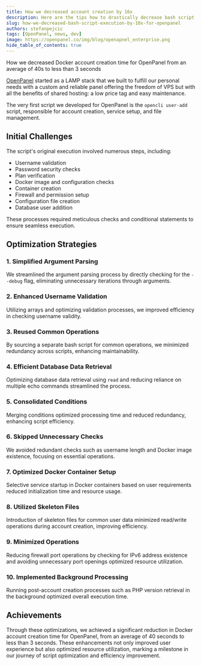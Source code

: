 ```yaml
---
title: How we decreased account creation by 16x
description: Here are the tips how to drastically decrease bash script execution time
slug: how-we-decreased-bash-script-execution-by-10x-for-openpanel
authors: stefanpejcic
tags: [OpenPanel, news, dev]
image: https://openpanel.co/img/blog/openapnel_enterprise.png
hide_table_of_contents: true
---
```


How we decreased Docker account creation time for OpenPanel from an average of 40s to less than 3 seconds

<!--truncate-->


[OpenPanel](https://openpanel.co/) started as a LAMP stack that we built to fulfill our personal needs with a custom and reliable panel offering the freedom of VPS but with all the benefits of shared hosting: a low price tag and easy maintenance.

The very first script we developed for OpenPanel is the `opencli user-add` script, responsible for account creation, service setup, and file management.

## Initial Challenges

The script's original execution involved numerous steps, including:

- Username validation
- Password security checks
- Plan verification
- Docker image and configuration checks
- Container creation
- Firewall and permission setup
- Configuration file creation
- Database user addition

These processes required meticulous checks and conditional statements to ensure seamless execution.

## Optimization Strategies

### 1. Simplified Argument Parsing

We streamlined the argument parsing process by directly checking for the `--debug` flag, eliminating unnecessary iterations through arguments.

### 2. Enhanced Username Validation

Utilizing arrays and optimizing validation processes, we improved efficiency in checking username validity.

### 3. Reused Common Operations

By sourcing a separate bash script for common operations, we minimized redundancy across scripts, enhancing maintainability.

### 4. Efficient Database Data Retrieval

Optimizing database data retrieval using `read` and reducing reliance on multiple echo commands streamlined the process.

### 5. Consolidated Conditions

Merging conditions optimized processing time and reduced redundancy, enhancing script efficiency.

### 6. Skipped Unnecessary Checks

We avoided redundant checks such as username length and Docker image existence, focusing on essential operations.

### 7. Optimized Docker Container Setup

Selective service startup in Docker containers based on user requirements reduced initialization time and resource usage.

### 8. Utilized Skeleton Files

Introduction of skeleton files for common user data minimized read/write operations during account creation, improving efficiency.

### 9. Minimized Operations

Reducing firewall port operations by checking for IPv6 address existence and avoiding unnecessary port openings optimized resource utilization.

### 10. Implemented Background Processing

Running post-account creation processes such as PHP version retrieval in the background optimized overall execution time.

## Achievements

Through these optimizations, we achieved a significant reduction in Docker account creation time for OpenPanel, from an average of 40 seconds to less than 3 seconds. These enhancements not only improved user experience but also optimized resource utilization, marking a milestone in our journey of script optimization and efficiency improvement.



